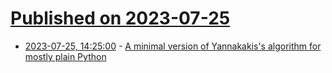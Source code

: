 # [Published on 2023-07-25](index.md)

* [2023-07-25, 14:25:00](https://lobste.rs/s/bpqpyz/minimal_version_yannakakis_s_algorithm) - [A minimal version of Yannakakis's algorithm for mostly plain Python](https://gist.github.com/pkhuong/69b457af82eeb2bc3ebf1a3e4209ae69)
